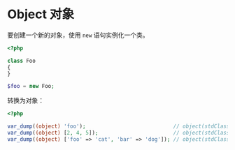 # Object 对象

要创建一个新的对象，使用 `new` 语句实例化一个类。

```php
<?php

class Foo
{
}

$foo = new Foo;

```

转换为对象：

```php
<?php

var_dump((object) 'foo');                            // object(stdClass)#1 (1) { ["scalar"]=> string(3) "foo" }
var_dump((object) [2, 4, 5]);                        // object(stdClass)#1 (3) { ["0"]=> int(2) ["1"]=> int(4) ["2"]=> int(5) }
var_dump((object) ['foo' => 'cat', 'bar' => 'dog']); // object(stdClass)#1 (2) { ["foo"]=> string(3) "cat" ["bar"]=> string(3) "dog" }

```

